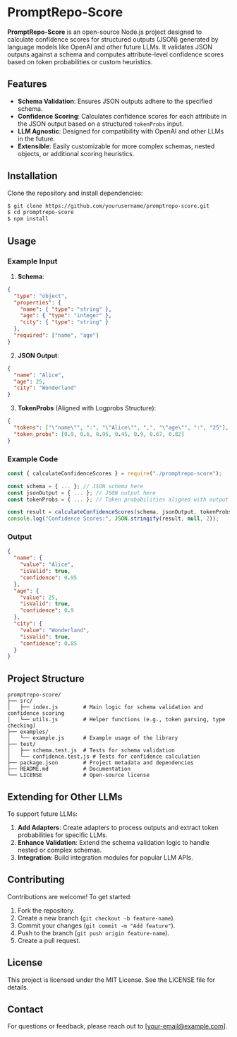# PromptRepo-Score

**PromptRepo-Score** is an open-source Node.js project designed to calculate confidence scores for structured outputs (JSON) generated by language models like OpenAI and other future LLMs. It validates JSON outputs against a schema and computes attribute-level confidence scores based on token probabilities or custom heuristics.

## Features

- **Schema Validation**: Ensures JSON outputs adhere to the specified schema.
- **Confidence Scoring**: Calculates confidence scores for each attribute in the JSON output based on a structured `tokenProbs` input.
- **LLM Agnostic**: Designed for compatibility with OpenAI and other LLMs in the future.
- **Extensible**: Easily customizable for more complex schemas, nested objects, or additional scoring heuristics.

## Installation

Clone the repository and install dependencies:

```bash
$ git clone https://github.com/yourusername/promptrepo-score.git
$ cd promptrepo-score
$ npm install
```

## Usage

### Example Input

1. **Schema**:

```json
{
  "type": "object",
  "properties": {
    "name": { "type": "string" },
    "age": { "type": "integer" },
    "city": { "type": "string" }
  },
  "required": ["name", "age"]
}
```

2. **JSON Output**:

```json
{
  "name": "Alice",
  "age": 25,
  "city": "Wonderland"
}
```

3. **TokenProbs** (Aligned with Logprobs Structure):

```json
{
  "tokens": ["\"name\"", ":", "\"Alice\"", ",", "\"age\"", ":", "25"],
  "token_probs": [0.9, 0.6, 0.95, 0.45, 0.9, 0.67, 0.82]
}
```

### Example Code

```javascript
const { calculateConfidenceScores } = require("./promptrepo-score");

const schema = { ... }; // JSON schema here
const jsonOutput = { ... }; // JSON output here
const tokenProbs = { ... }; // Token probabilities aligned with output tokens

const result = calculateConfidenceScores(schema, jsonOutput, tokenProbs);
console.log("Confidence Scores:", JSON.stringify(result, null, 2));
```

### Output

```json
{
  "name": {
    "value": "Alice",
    "isValid": true,
    "confidence": 0.95
  },
  "age": {
    "value": 25,
    "isValid": true,
    "confidence": 0.9
  },
  "city": {
    "value": "Wonderland",
    "isValid": true,
    "confidence": 0.85
  }
}
```

## Project Structure

```
promptrepo-score/
├── src/
│   ├── index.js        # Main logic for schema validation and confidence scoring
│   └── utils.js        # Helper functions (e.g., token parsing, type checking)
├── examples/
│   └── example.js      # Example usage of the library
├── test/
│   ├── schema.test.js  # Tests for schema validation
│   └── confidence.test.js # Tests for confidence calculation
├── package.json        # Project metadata and dependencies
├── README.md           # Documentation
└── LICENSE             # Open-source license
```

## Extending for Other LLMs

To support future LLMs:

1. **Add Adapters**: Create adapters to process outputs and extract token probabilities for specific LLMs.
2. **Enhance Validation**: Extend the schema validation logic to handle nested or complex schemas.
3. **Integration**: Build integration modules for popular LLM APIs.

## Contributing

Contributions are welcome! To get started:

1. Fork the repository.
2. Create a new branch (`git checkout -b feature-name`).
3. Commit your changes (`git commit -m "Add feature"`).
4. Push to the branch (`git push origin feature-name`).
5. Create a pull request.

## License

This project is licensed under the MIT License. See the LICENSE file for details.

## Contact

For questions or feedback, please reach out to [your-email@example.com].
